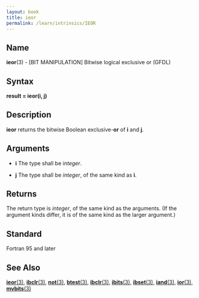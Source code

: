 ```yaml
---
layout: book
title: ieor
permalink: /learn/intrinsics/IEOR
---
```

## __Name__

__ieor__(3) - \[BIT MANIPULATION\] Bitwise logical exclusive or
(GFDL)

## __Syntax__

__result = ieor(i, j)__

## __Description__

__ieor__ returns the bitwise Boolean exclusive-__or__ of __i__ and __j__.

## __Arguments__

  - __i__
    The type shall be _integer_.

  - __j__
    The type shall be _integer_, of the same kind as __i__.

## __Returns__

The return type is _integer_, of the same kind as the arguments. (If the
argument kinds differ, it is of the same kind as the larger argument.)

## __Standard__

Fortran 95 and later

## __See Also__

[__ieor__(3)](IEOR), 
[__ibclr__(3)](IBCLR),
[__not__(3)](NOT),
[__btest__(3)](BTEST),
[__ibclr__(3)](IBCLR),
[__ibits__(3)](IBITS),
[__ibset__(3)](IBSET),
[__iand__(3)](IAND),
[__ior__(3)](IOR),
[__mvbits__(3)](MVBITS)
